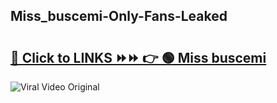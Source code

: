 
 ## Miss_buscemi-Only-Fans-Leaked

# <h2><a href="https://clipsfans.com/Miss_buscemi&ref=git">🔗 Click to LINKS ⏩⏩ 👉 🟢 Miss buscemi </a></h2>

<a href="https://clipsfans.com/Miss_buscemi&ref=git" rel="nofollow" data-target="animated-image.originalLink"><img src="https://i.ibb.co.com/xMMVF88/686577567.gif" alt="Viral Video Original" style="max-width: 100%; display: inline-block;" data-target="animated-image.originalImage"></a>
